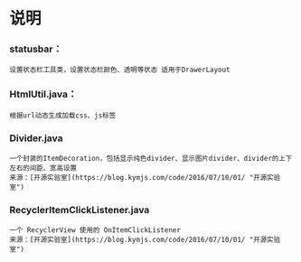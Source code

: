 # 说明  

### statusbar：  
	设置状态栏工具类，设置状态栏颜色、透明等状态 适用于DrawerLayout 

### HtmlUtil.java：  
	根据url动态生成加载css、js标签  

### Divider.java
	一个封装的ItemDecoration，包括显示纯色divider、显示图片divider、divider的上下左右的间距、宽高设置
	来源：[开源实验室](https://blog.kymjs.com/code/2016/07/10/01/ "开源实验室")

### RecyclerItemClickListener.java
	一个 RecyclerView 使用的 OnItemClickListener
	来源：[开源实验室](https://blog.kymjs.com/code/2016/07/10/01/ "开源实验室")